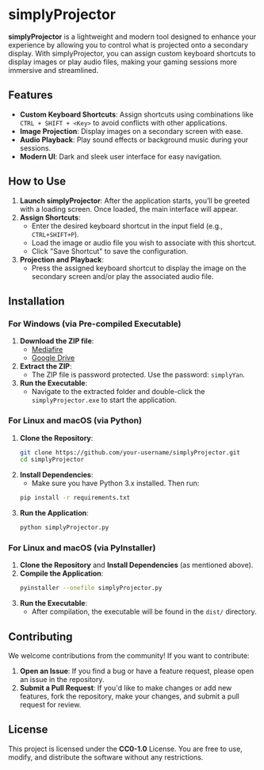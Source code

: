 # simplyProjector

**simplyProjector** is a lightweight and modern tool designed to enhance your experience by allowing you to control what is projected onto a secondary display. With simplyProjector, you can assign custom keyboard shortcuts to display images or play audio files, making your gaming sessions more immersive and streamlined.

## Features

- **Custom Keyboard Shortcuts**: Assign shortcuts using combinations like `CTRL + SHIFT + <Key>` to avoid conflicts with other applications.
- **Image Projection**: Display images on a secondary screen with ease.
- **Audio Playback**: Play sound effects or background music during your sessions.
- **Modern UI**: Dark and sleek user interface for easy navigation.

## How to Use

1. **Launch simplyProjector**: After the application starts, you’ll be greeted with a loading screen. Once loaded, the main interface will appear.
2. **Assign Shortcuts**:
   - Enter the desired keyboard shortcut in the input field (e.g., `CTRL+SHIFT+P`).
   - Load the image or audio file you wish to associate with this shortcut.
   - Click "Save Shortcut" to save the configuration.
3. **Projection and Playback**:
   - Press the assigned keyboard shortcut to display the image on the secondary screen and/or play the associated audio file.

## Installation

### For Windows (via Pre-compiled Executable)

1. **Download the ZIP file**:
   - [Mediafire](https://www.mediafire.com/file/8ie7016hec76zzd/simplyProjector.zip/file)
   - [Google Drive](https://drive.google.com/file/d/10gpyWSM1i9smW1zm0vjCYdk5cKxybtuz/view?usp=sharing)
2. **Extract the ZIP**:
   - The ZIP file is password protected. Use the password: `simplyYan`.
3. **Run the Executable**:
   - Navigate to the extracted folder and double-click the `simplyProjector.exe` to start the application.

### For Linux and macOS (via Python)

1. **Clone the Repository**:
   ```bash
   git clone https://github.com/your-username/simplyProjector.git
   cd simplyProjector
   ```
2. **Install Dependencies**:
   - Make sure you have Python 3.x installed. Then run:
   ```bash
   pip install -r requirements.txt
   ```
3. **Run the Application**:
   ```bash
   python simplyProjector.py
   ```

### For Linux and macOS (via PyInstaller)

1. **Clone the Repository** and **Install Dependencies** (as mentioned above).
2. **Compile the Application**:
   ```bash
   pyinstaller --onefile simplyProjector.py
   ```
3. **Run the Executable**:
   - After compilation, the executable will be found in the `dist/` directory.

## Contributing

We welcome contributions from the community! If you want to contribute:

1. **Open an Issue**: If you find a bug or have a feature request, please open an issue in the repository.
2. **Submit a Pull Request**: If you'd like to make changes or add new features, fork the repository, make your changes, and submit a pull request for review.

## License

This project is licensed under the **CC0-1.0** License. You are free to use, modify, and distribute the software without any restrictions.
